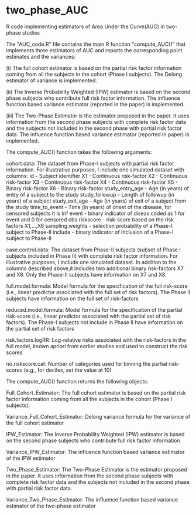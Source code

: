 # two_phase_AUC
R code implementing estimators of Area Under the Curve(AUC) in two-phase studies

The "AUC_code.R" file contains the main R function "compute_AUC()" that implements three estimators of AUC and reports the corresponding point estimates and the variances: 

(i) The full cohort estimator is based on the partial risk factor information coming from all the subjects in the cohort     (Phase I subjects). The Delong estimator of variance is implemented.

(ii) The Inverse Probability Weighted (IPW) estimator is based on the second phase subjects who contribute full risk factor information. The influence function based variance estimator (reported in the paper) is implemented.

(iii) The Two-Phase Estimator is the estimator proposed in the paper. It uses information from the second phase subjects with complete risk factor data and the subjects not included in the second phase with partial risk factor data. The influence function based variance estimator (reported in paper) is implemented.

The compute_AUC() function takes the following arguments:

cohort.data: The dataset from Phase-I subjects with partial risk factor information. For illustrative purposes, I include one simulated dataset with columns: 
                 id - Subject identifier
                 X1 - Continuous risk-factor
                 X2 - Continuous risk-factor
                 X3 - Continuous risk-factor
                 X4 - Continuous risk-factor
                 X5 - Binary risk-factor
                 X6 - Binary risk-factor
                 study_entry_age - Age (in years) of entry of a subject to the study
                 study_followup - Length of followup (in years) of a subject
                 study_exit_age - Age (in years) of exit of a subject from the study
                 time_to_event - Time (in years) of onset of the disease, for censored subjects it is Inf
                 event - binary indicator of diseas coded as 1 for event and 0 for censored
                 obs.riskscore - risk-score based on the risk factors X1,...,X6
                 sampling.weights - selection probability of a Phase-I subject to Phase-II
                 include - binary indicator of inclusion of a Phase-I subject to Phase-II
              
case.control.data: The dataset from Phase-II subjects (subset of Phase I subjects included in Phase II) with complete risk factor information. For illustrative purposes, I include one simulated dataset. In addition to the columns described above,it includes two additional binary risk-factors X7 and X8. Only the Phase-II subjects have information on X7 and X8.

full.model.formula: Model formula for the specification of the full risk-score (i.e., linear predictor associated with the full set of risk factors). The Phase II subjects have information on the full set of risk-factors

reduced.model.formula: Model formula for the specification of the partial risk-score (i.e., linear predictor associated with the partial set of risk factors). The Phase-I subjects not include in Phase II have information on the partial set of risk factors

risk.factors.logRR: Log-relative risks associated with the risk-factors in the full model, known apriori from earlier studies and used to construct the risk scores

no.riskscore.cat: Number of categories used for binning the partial risk-scores (e.g., for deciles, set the value at 10)

The compute_AUC() function returns the following objects:

Full_Cohort_Estimator: The full cohort estimator is based on the partial risk factor information coming from all the subjects in the cohort (Phase I subjects). 

Variance_Full_Cohort_Estimator: Delong variance formula for the variance of the full cohort estimator

IPW_Estimator: The Inverse Probability Weighted (IPW) estimator is based on the second phase subjects who contribute full risk factor information

Variance_IPW_Estimator: The influence function based variance estimator of the IPW estimator

Two_Phase_Estimator: The Two-Phase Estimator is the estimator proposed in the paper. It uses information from the second phase subjects with complete risk factor data and the subjects not included in the second phase with partial risk factor data.

Variance_Two_Phase_Estimator: The influence function based variance estimator of the two-phase estimator




  
